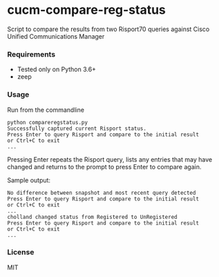 # cucm-compare-reg-status
Script to compare the results from two Risport70 queries against Cisco Unified Communications Manager

### Requirements

* Tested only on Python 3.6+
* zeep

### Usage

Run from the commandline

```
python compareregstatus.py
Successfully captured current Risport status.
Press Enter to query Risport and compare to the initial result
or Ctrl+C to exit
...
```

Pressing Enter repeats the Risport query, lists any entries that may have changed and returns to the prompt to press Enter to compare again.

Sample output:

```
No difference between snapshot and most recent query detected
Press Enter to query Risport and compare to the initial result
or Ctrl+C to exit
...
cholland changed status from Registered to UnRegistered
Press Enter to query Risport and compare to the initial result
or Ctrl+C to exit
...
```


### License

MIT
